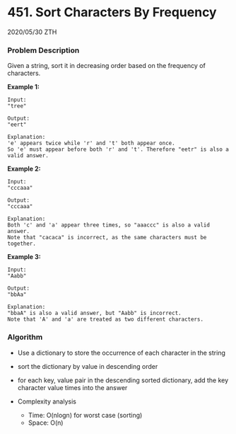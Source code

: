 # 451. Sort Characters By Frequency

2020/05/30 ZTH

### Problem Description

Given a string, sort it in decreasing order based on the frequency of characters.

**Example 1:**

```
Input:
"tree"

Output:
"eert"

Explanation:
'e' appears twice while 'r' and 't' both appear once.
So 'e' must appear before both 'r' and 't'. Therefore "eetr" is also a valid answer.
```



**Example 2:**

```
Input:
"cccaaa"

Output:
"cccaaa"

Explanation:
Both 'c' and 'a' appear three times, so "aaaccc" is also a valid answer.
Note that "cacaca" is incorrect, as the same characters must be together.
```



**Example 3:**

```
Input:
"Aabb"

Output:
"bbAa"

Explanation:
"bbaA" is also a valid answer, but "Aabb" is incorrect.
Note that 'A' and 'a' are treated as two different characters.
```



### Algorithm

* Use a dictionary to store the occurrence of each character in the string

* sort the dictionary by value in descending order

* for each key, value pair in the descending sorted dictionary, add the key character value times into the answer

* Complexity analysis

  * Time: O(nlogn) for worst case (sorting)
  * Space: O(n)

  